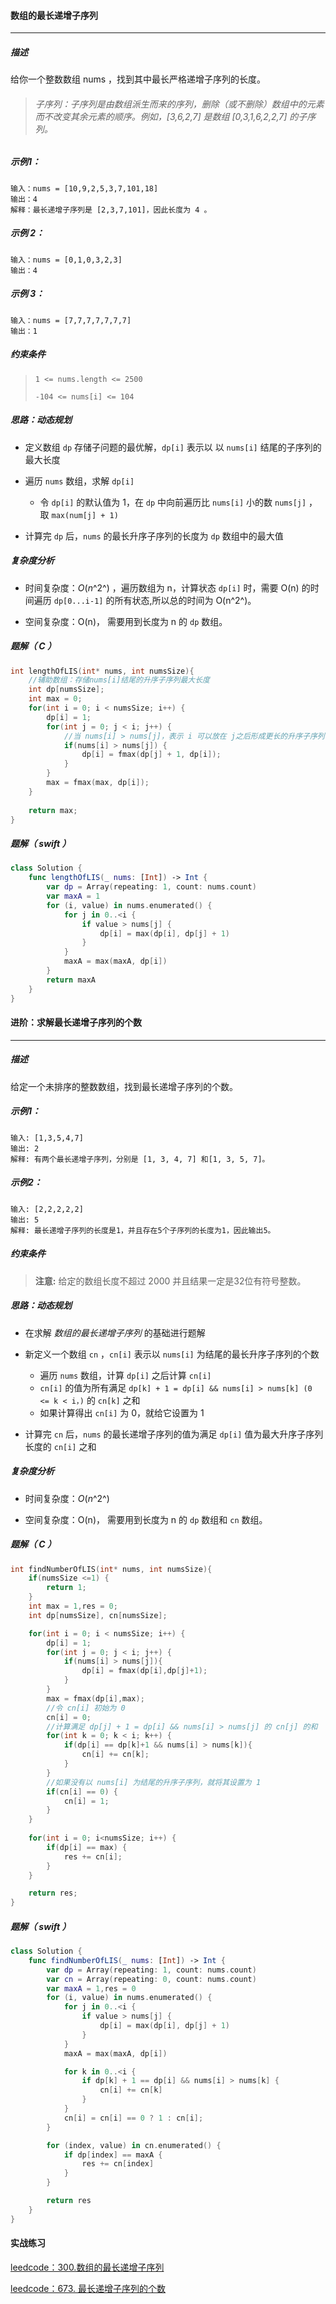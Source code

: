 #### 数组的最长递增子序列

------

##### 描述

给你一个整数数组 nums ，找到其中最长严格递增子序列的长度。

> ###### 子序列：子序列是由数组派生而来的序列，删除（或不删除）数组中的元素而不改变其余元素的顺序。例如，[3,6,2,7] 是数组 [0,3,1,6,2,2,7] 的子序列。



##### 示例1：

```
输入：nums = [10,9,2,5,3,7,101,18]
输出：4
解释：最长递增子序列是 [2,3,7,101]，因此长度为 4 。
```

##### 示例 2：

```
输入：nums = [0,1,0,3,2,3]
输出：4
```

##### 示例 3：

```
输入：nums = [7,7,7,7,7,7,7]
输出：1
```



##### 约束条件

> `1 <= nums.length <= 2500`
>
> `-104 <= nums[i] <= 104`



##### 思路：动态规划

- 定义数组  `dp` 存储子问题的最优解，`dp[i]` 表示以 以 `nums[i]` 结尾的子序列的最大长度

- 遍历 `nums` 数组，求解 `dp[i]`

  - 令  `dp[i]`  的默认值为 1，在 `dp`  中向前遍历比  `nums[i]`  小的数  `nums[j]` ，取  `max(num[j] + 1)`

- 计算完 `dp` 后，`nums` 的最长升序子序列的长度为 `dp` 数组中的最大值

  

##### 复杂度分析

- 时间复杂度：*O*(*n*^2^) ，遍历数组为 n，计算状态 `dp[i]` 时，需要 O(n) 的时间遍历 `dp[0...i-1]` 的所有状态,所以总的时间为 O(n^2^)。

- 空间复杂度：O(n)， 需要用到长度为 n 的 `dp` 数组。



##### 题解（ C ） 

```c
int lengthOfLIS(int* nums, int numsSize){
    //辅助数组：存储nums[i]结尾的升序子序列最大长度
    int dp[numsSize];
    int max = 0;
    for(int i = 0; i < numsSize; i++) {
        dp[i] = 1;
        for(int j = 0; j < i; j++) {
            //当 nums[i] > nums[j]，表示 i 可以放在 j之后形成更长的升序子序列
            if(nums[i] > nums[j]) {
                dp[i] = fmax(dp[j] + 1, dp[i]);
            }
        }
        max = fmax(max, dp[i]);
    }
    
    return max;
}
```



##### 题解（ swift ）

```swift
class Solution {
    func lengthOfLIS(_ nums: [Int]) -> Int {
        var dp = Array(repeating: 1, count: nums.count)
        var maxA = 1
        for (i, value) in nums.enumerated() {
            for j in 0..<i {
                if value > nums[j] {
                    dp[i] = max(dp[i], dp[j] + 1)
                }
            }
            maxA = max(maxA, dp[i])
        }
        return maxA
    }
}
```



#### 进阶：求解最长递增子序列的个数

------

##### 描述

给定一个未排序的整数数组，找到最长递增子序列的个数。



##### 示例1：

```
输入: [1,3,5,4,7]
输出: 2
解释: 有两个最长递增子序列，分别是 [1, 3, 4, 7] 和[1, 3, 5, 7]。
```

##### 示例2：

```
输入: [2,2,2,2,2]
输出: 5
解释: 最长递增子序列的长度是1，并且存在5个子序列的长度为1，因此输出5。
```



##### 约束条件

> **注意:** 给定的数组长度不超过 2000 并且结果一定是32位有符号整数。



##### 思路：动态规划

- 在求解 *数组的最长递增子序列* 的基础进行题解
- 新定义一个数组  `cn` ，`cn[i]` 表示以 `nums[i]` 为结尾的最长升序子序列的个数
  - 遍历 `nums` 数组，计算 `dp[i]` 之后计算 `cn[i]`
  - `cn[i]` 的值为所有满足 `dp[k] + 1 = dp[i] && nums[i] > nums[k] (0 <= k < i，)` 的 `cn[k]` 之和
  - 如果计算得出 `cn[i]` 为 0，就给它设置为 1

- 计算完 `cn` 后，`nums` 的最长递增子序列的值为满足 `dp[i]` 值为最大升序子序列长度的 `cn[i]` 之和



##### 复杂度分析

- 时间复杂度：*O*(*n*^2^) 

- 空间复杂度：O(n)， 需要用到长度为 n 的 `dp` 数组和 `cn` 数组。

  

##### 题解（ C ） 

```c
int findNumberOfLIS(int* nums, int numsSize){
    if(numsSize <=1) {
        return 1;
    }
    int max = 1,res = 0;
    int dp[numsSize], cn[numsSize];

    for(int i = 0; i < numsSize; i++) {
        dp[i] = 1;
        for(int j = 0; j < i; j++) {
            if(nums[i] > nums[j]){
                dp[i] = fmax(dp[i],dp[j]+1);
            }
        }
        max = fmax(dp[i],max);
        //令 cn[i] 初始为 0
        cn[i] = 0;
        //计算满足 dp[j] + 1 = dp[i] && nums[i] > nums[j] 的 cn[j] 的和
        for(int k = 0; k < i; k++) {     
            if(dp[i] == dp[k]+1 && nums[i] > nums[k]){
                cn[i] += cn[k];
            }
        }
        //如果没有以 nums[i] 为结尾的升序子序列，就将其设置为 1
        if(cn[i] == 0) {
            cn[i] = 1;
        }
    }
	
    for(int i = 0; i<numsSize; i++) {
        if(dp[i] == max) {
            res += cn[i];
        }
    }

    return res;
}
```



##### 题解（ swift ） 

```swift
class Solution {
    func findNumberOfLIS(_ nums: [Int]) -> Int {
        var dp = Array(repeating: 1, count: nums.count)
        var cn = Array(repeating: 0, count: nums.count)
        var maxA = 1,res = 0
        for (i, value) in nums.enumerated() {
            for j in 0..<i {
                if value > nums[j] {
                    dp[i] = max(dp[i], dp[j] + 1)
                }
            }
            maxA = max(maxA, dp[i])

            for k in 0..<i {
                if dp[k] + 1 == dp[i] && nums[i] > nums[k] {
                    cn[i] += cn[k]
                }
            }
            cn[i] = cn[i] == 0 ? 1 : cn[i];
        }

        for (index, value) in cn.enumerated() {
            if dp[index] == maxA {
                res += cn[index]
            }
        } 

        return res
    }
}
```



#### 实战练习

[leedcode：300.数组的最长递增子序列](https://leetcode-cn.com/problems/longest-increasing-subsequence/)

[leedcode：673. 最长递增子序列的个数](https://leetcode-cn.com/problems/number-of-longest-increasing-subsequence/)

